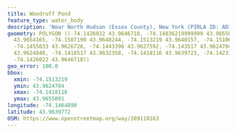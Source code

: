 ```yaml
---
title: Woodruff Pond
feature_type: water_body
description: 'Near North Hudson (Essex County), New York (PIRLA ID: ADIR052)'
geometry: POLYGON ((-74.1426022 43.9646718, -74.14836219999999 43.9655091, -74.14989730000001
  43.9654165, -74.1507199 43.9648244, -74.1513219 43.9640157, -74.151061 43.963308,
  -74.1455033 43.9626726, -74.1443396 43.9627592, -74.143517 43.9624704, -74.1423733
  43.9624848, -74.1418517 43.9632358, -74.1418116 43.9639723, -74.1423733 43.9645789,
  -74.1426022 43.9646718))
geo_error: 100.0
bbox:
  xmin: -74.1513219
  ymin: 43.9624704
  xmax: -74.1418116
  ymax: 43.9655091
longitude: -74.1464899
latitude: 43.9639772
OSM: https://www.openstreetmap.org/way/209110163
---
```

